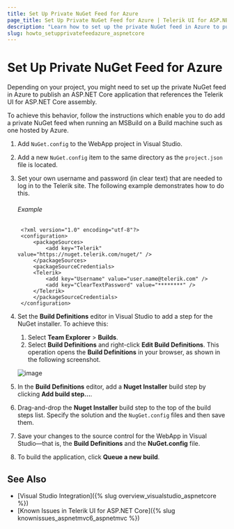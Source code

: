 ```yaml
---
title: Set Up Private NuGet Feed for Azure
page_title: Set Up Private NuGet Feed for Azure | Telerik UI for ASP.NET Core
description: "Learn how to set up the private NuGet feed in Azure to publish an ASP.NET Core application that references the Telerik UI for ASP.NET Core assembly."
slug: howto_setupprivatefeedazure_aspnetcore
---
```


# Set Up Private NuGet Feed for Azure

Depending on your project, you might need to set up the private NuGet feed in Azure to publish an ASP.NET Core application that references the Telerik UI for ASP.NET Core assembly.

To achieve this behavior, follow the instructions which enable you to do add a private NuGet feed when running an MSBuild on a Build machine such as one hosted by Azure.

1. Add `NuGet.config` to the WebApp project in Visual Studio.

1. Add a new `NuGet.config` item to the same directory as the `project.json` file is located.

1. Set your own username and password (in clear text) that are needed to log in to the Telerik site. The following example demonstrates how to do this.

    ###### Example

        <?xml version="1.0" encoding="utf-8"?>
        <configuration>
            <packageSources>
                <add key="Telerik" value="https://nuget.telerik.com/nuget/" />
            </packageSources>
            <packageSourceCredentials>
            <Telerik>
                <add key="Username" value="user.name@telerik.com" />
                <add key="ClearTextPassword" value="********" />
            </Telerik>
            </packageSourceCredentials>
        </configuration>


1. Set the **Build Definitions** editor in Visual Studio to add a step for the NuGet installer. To achieve this:

   1. Select **Team Explorer** > **Builds**.
   1. Select **Build Definitions** and right-click **Edit Build Definitions**. This operation opens the **Build Definitions** in your browser, as shown in the following screenshot.

   ![image](images/azure-nuget-feed.png)

1. In the **Build Definitions** editor, add a **Nuget Installer** build step by clicking **Add build step...**.

1. Drag-and-drop the **Nuget Installer** build step to the top of the build steps list. Specify the solution and the `NugGet.config` files and then save them.

1. Save your changes to the source control for the WebApp in Visual Studio&mdash;that is, the **Build Definitions** and the **NuGet.config** file.

1. To build the application, click **Queue a new build**.

## See Also

* [Visual Studio Integration]({% slug overview_visualstudio_aspnetcore %})
* [Known Issues in Telerik UI for ASP.NET Core]({% slug knownissues_aspnetmvc6_aspnetmvc %})